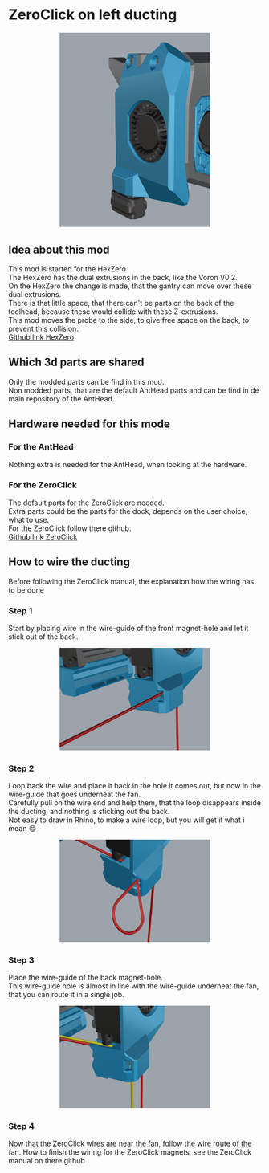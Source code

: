 # ZeroClick on left ducting
<p align="center"><img width="300" src="assets/ZeroClick_left_duct.png"></p>

## Idea about this mod
This mod is started for the HexZero. <br>
The HexZero has the dual extrusions in the back, like the Voron V0.2. <br>
On the HexZero the change is made, that the gantry can move over these dual extrusions. <br>
There is that little space, that there can't be parts on the back of the toolhead, because these would collide with these Z-extrusions. <br>
This mod moves the probe to the side, to give free space on the back, to prevent this collision. <br>
[Github link HexZero](https://github.com/Alexander-T-Moss/Hex-Zero) 

## Which 3d parts are shared
Only the modded parts can be find in this mod. <br>
Non modded parts, that are the default AntHead parts and can be find in de main repository of the AntHead.

## Hardware needed for this mode
### For the AntHead
Nothing extra is needed for the AntHead, when looking at the hardware. <br>
### For the ZeroClick
The default parts for the ZeroClick are needed. <br>
Extra parts could be the parts for the dock, depends on the user choice, what to use. <br>
For the ZeroClick follow there github. <br>
[Github link ZeroClick](https://github.com/zruncho3d/ZeroClick) 

## How to wire the ducting
Before following the ZeroClick manual, the explanation how the wiring has to be done
### Step 1
Start by placing wire in the wire-guide of the front magnet-hole and let it stick out of the back. <br> 
<p align="center"><img width="300" src="assets/ZeroClick_wiring_step1.png"></p>

### Step 2
Loop back the wire and place it back in the hole it comes out, but now in the wire-guide that goes underneat the fan. <br> 
Carefully pull on the wire end and help them, that the loop disappears inside the ducting, and nothing is sticking out the back. <br>
Not easy to draw in Rhino, to make a wire loop, but you will get it what i mean :blush: <br>
<p align="center"><img width="300" src="assets/ZeroClick_wiring_step2.png"></p>

### Step 3
Place the wire-guide of the back magnet-hole. <br> 
This wire-guide hole is almost in line with the wire-guide underneat the fan, that you can route it in a single job. <br>
<p align="center"><img width="300" src="assets/ZeroClick_wiring_step3.png"></p>

### Step 4
Now that the ZeroClick wires are near the fan, follow the wire route of the fan.
How to finish the wiring for the ZeroClick magnets, see the ZeroClick manual on there github
